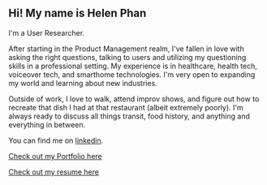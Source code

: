 ## Hi! My name is Helen Phan

I'm a User Researcher.

After starting in the Product Management realm, I've fallen in love with asking the right questions, talking to users and utilizing my questioning skills in a professional setting. My experience is in healthcare, health tech, voiceover tech, and smarthome technologies. I'm very open to expanding my world and learning about new industries.

Outside of work, I love to walk, attend improv shows, and figure out how to recreate that dish I had at that restaurant (albeit extremely poorly). I'm always ready to discuss all things transit, food history, and anything and everything in between. 

You can find me on [linkedin](https://linkedin.com/in/helenphan24).

[Check out my Portfolio here](https://github.com/helen-phan/portfolio/blob/074fc2bbf2b07b3814788e3414c26620406ca361/Helen%20Phan%20UXR%20Portfolio.pdf)

[Check out my resume here](https://github.com/helen-phan/portfolio/blob/074fc2bbf2b07b3814788e3414c26620406ca361/Phan_UXR.pdf)
